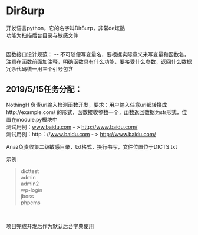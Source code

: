 Dir8urp
==
开发语言python，它的名字叫Dir8urp，非常de炫酷<br>
功能为扫描后台目录与敏感文件<br>

<br>
函数接口设计规范：
--
不可随便写变量名，要根据实际意义来写变量和函数名，注意在函数前面加注释，明确函数具有什么功能，要接受什么参数，返回什么数据<br>
冗余代码统一用三个引号包含<br>

2019/5/15任务分配：
--
NothingH 负责url输入检测函数开发，要求：用户输入任意url都转换成http://example.com/ 的形式，函数接收参数一个，函数返回数据为str形式，位置在module.py模块中<br>
测试用例：www.baidu.com - > http://www.baidu.com/<br>
测试用例：http：//www.baidu.com - > http://www.baidu.com/<br>

Anaz负责收集二级敏感目录，txt格式，换行书写，文件位置位于DICTS.txt <br>

示例<br>

>dicttest <br>
>admin <br>
>admin2 <br>
>wp-login <br>
>jboss <br>
>phpcms<br>
<br>

项目完成开发后作为默认后台字典使用<br>
